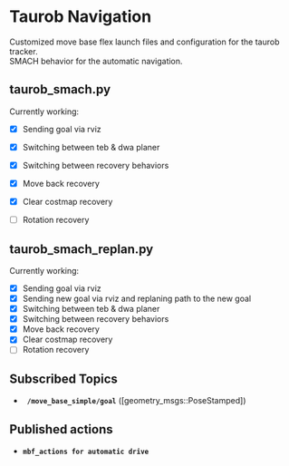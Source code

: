 # Taurob Navigation
Customized move base flex launch files and configuration for the taurob tracker.<br />
SMACH behavior for the automatic navigation.

## taurob_smach.py
Currently working:
- [x] Sending goal via rviz
- [x] Switching between teb & dwa planer
- [x] Switching between recovery behaviors
- [x] Move back recovery
- [x] Clear costmap recovery
- [ ] Rotation recovery


## taurob_smach_replan.py
Currently working:
- [x] Sending goal via rviz
- [x] Sending new goal via rviz and replaning path to the new goal
- [x] Switching between teb & dwa planer
- [x] Switching between recovery behaviors
- [x] Move back recovery
- [x] Clear costmap recovery
- [ ] Rotation recovery

## Subscribed Topics
* **` /move_base_simple/goal`** ([geometry_msgs::PoseStamped])

## Published actions
* **`mbf_actions for automatic drive`**
